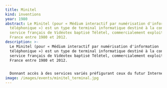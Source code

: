 ```yaml
---
title: Minitel
kind: inventions
year: 1980
abstract: Le Minitel (pour « Médium interactif par numérisation d'information
  téléphonique ») est un type de terminal informatique destiné à la connexion au
  service français de Vidéotex baptisé Télétel, commercialement exploité en
  France entre 1980 et 2012.
description: >-
  Le Minitel (pour « Médium interactif par numérisation d'information
  téléphonique ») est un type de terminal informatique destiné à la connexion au
  service français de Vidéotex baptisé Télétel, commercialement exploité en
  France entre 1980 et 2012.


  Donnant accès à des services variés préfigurant ceux du futur Internet, et utilisant pour cela le réseau français Transpac qui lui-même préfigurait la future infrastructure de transmission d'Internet, il a hissé la France au premier plan de la télématique mondiale grâce au premier service au monde de fourniture gratuite ou payante d’informations télématiques. Il sera un succès considérable et restera longtemps populaire.
image: /images/events/minitel_terminal.jpg
---
```

